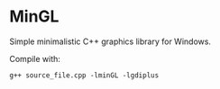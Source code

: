 # MinGL

Simple minimalistic C++ graphics library for Windows.

Compile with:

`g++ source_file.cpp -lminGL -lgdiplus`

